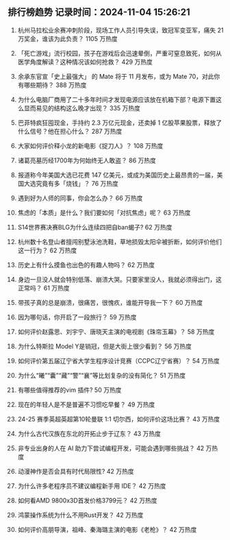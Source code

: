 
## 排行榜趋势 记录时间：2024-11-04 15:26:21
  
  1. 杭州马拉松业余赛冲刺阶段，现场工作人员引导失误，致冠军变亚军，痛失 21 万奖金，谁该为此负责？ 1105 万热度
    
  2. 「死亡游戏」流行校园，孩子在游戏后会迅速晕倒，严重可窒息致死，如何从医学角度解读？这种情况该如何抢救？ 429 万热度
    
  3. 余承东官宣「史上最强大」 的 Mate 将于 11 月发布，或为 Mate 70，对此你有哪些期待？ 388 万热度
    
  4. 为什么电脑厂商用了二十多年时间才发现电源应该放在机箱下部？电源下置这么显而易见的结构这么晚才出现？ 335 万热度
    
  5. 巴菲特疯狂囤现金，手持约 2.3 万亿元现金，还卖掉 1 亿股苹果股票，释放了什么信号？他在担心什么？ 287 万热度
    
  6. 大家如何评价释小龙的新电影《捉刀人》？ 108 万热度
    
  7. 诸葛亮墓历经1700年为何始终无人敢盗？ 86 万热度
    
  8. 报道称今年美国大选已花费 147 亿美元，或成为美国历史上最昂贵的一届，美国大选究竟有多「烧钱」？ 76 万热度
    
  9. 遇到好为人师的同事，你会怎么办？ 66 万热度
    
  10. 焦虑的「本质」是什么？我们要如何「对抗焦虑」呢？ 63 万热度
    
  11. S14世界赛决赛BLG为什么连续四把自ban蝎子? 62 万热度
    
  12. 杭州数十名登山者擅闯别墅泳池洗鞋，草地损毁太阳伞被折断，如何评价他们这一行为？ 62 万热度
    
  13. 历史上有什么摸鱼也出色的有趣人物吗？ 62 万热度
    
  14. 身边一旦没人就会特别低落、崩溃大哭。只要家里没人，我就必须得出门，这正常吗？ 61 万热度
    
  15. 带孩子真的总是崩溃，很痛苦，很愧疚，谁能开导我一下？ 60 万热度
    
  16. 因为哪句话，你开启了一段旅行？ 59 万热度
    
  17. 如何评价赵露思、刘宇宁、唐晓天主演的电视剧《珠帘玉幕》？ 58 万热度
    
  18. 为什么特斯拉 Model Y是销冠，但是大街上很少看到？ 56 万热度
    
  19. 如何评价第五届辽宁省大学生程序设计竞赛（CCPC辽宁省赛）？ 54 万热度
    
  20. 为什么“曦”“囊”“藏”“警”“襄”等比划复杂的没有简化？ 51 万热度
    
  21. 有哪些值得推荐的vim 插件? 50 万热度
    
  22. 现在的年轻人是不是普遍不习惯吃早餐？ 49 万热度
    
  23. 24-25 赛季英超英超第10轮曼联 1:1 切尔西，如何评价这场比赛？ 43 万热度
    
  24. 为什么古代汉族在东北的开拓止步于辽东？ 43 万热度
    
  25. 非专业出身的人在 AI 助力下尝试编程开发，可能会遇到哪些挑战？ 42 万热度
    
  26. 动漫神作是否会具有时代局限性? 42 万热度
    
  27. 为什么许多老程序员不建议编程新手用 IDE？ 42 万热度
    
  28. 如何看AMD 9800x3D首发价格3799元？ 42 万热度
    
  29. 鸿蒙操作系统为什么不用Rust开发？ 42 万热度
    
  30. 如何评价高朋导演，祖峰、秦海璐主演的电影《老枪》？ 42 万热度
    